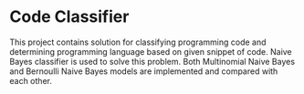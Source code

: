 # Code Classifier

This project contains solution for classifying programming code and determining programming language based on given snippet of code. Naive Bayes classifier is used to solve this problem. Both Multinomial Naive Bayes and Bernoulli Naive Bayes models are implemented and compared with each other.
